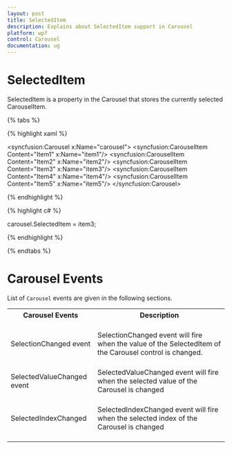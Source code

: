 ```yaml
---
layout: post
title: SelectedItem 
description: Explains about SelectedItem support in Carousel
platform: wpf
control: Carousel
documentation: ug
---
```


# SelectedItem

SelectedItem is a property in the Carousel that stores the currently selected CarouselItem. 

{% tabs %}

{% highlight xaml %}

<syncfusion:Carousel x:Name="carousel">
            <syncfusion:CarouselItem Content="Item1" x:Name="item1"/>
            <syncfusion:CarouselItem Content="Item2" x:Name="item2"/>
            <syncfusion:CarouselItem Content="Item3" x:Name="item3"/>
            <syncfusion:CarouselItem Content="Item4" x:Name="item4"/>
            <syncfusion:CarouselItem Content="Item5" x:Name="item5"/>
        </syncfusion:Carousel>

{% endhighlight %}

{% highlight c# %}

carousel.SelectedItem = item3;

{% endhighlight %}

{% endtabs %}


# Carousel Events

List of `Carousel` events are given in the following sections.

<table>
<tr>
<th>
Carousel Events<br/><br/></th><th>
Description<br/><br/></th></tr>
<tr>
<td>
SelectionChanged event<br/><br/></td><td>
SelectionChanged event will fire when the value of the SelectedItem of the Carousel control is changed.<br/><br/></td></tr>
<tr>
<td>
SelectedValueChanged event<br/><br/></td><td>
SelectedValueChanged event will fire when the selected value of the Carousel is changed<br/><br/></td></tr>
<tr>
<td>
SelectedIndexChanged<br/><br/></td><td>
SelectedIndexChanged event will fire when the selected index of the Carousel is changed<br/><br/></td></tr>
</table>


